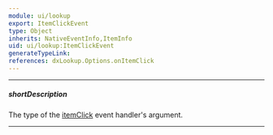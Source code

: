 ```yaml
---
module: ui/lookup
export: ItemClickEvent
type: Object
inherits: NativeEventInfo,ItemInfo
uid: ui/lookup:ItemClickEvent
generateTypeLink: 
references: dxLookup.Options.onItemClick
---
```

---
##### shortDescription
The type of the [itemClick]({basewidgetpath}/Events/#itemClick) event handler's argument.

---
<!-- Description goes here -->